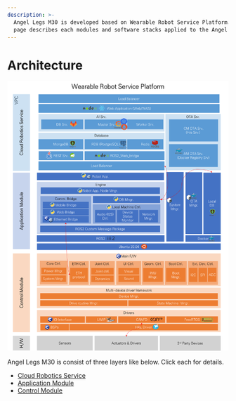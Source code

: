 ```yaml
---
description: >-
  Angel Legs M30 is developed based on Wearable Robot Service Platform. This
  page describes each modules and software stacks applied to the Angel Legs M30.
---
```


# Architecture

![Architecture of Angel Legs M30](<../../.gitbook/assets/image (5).png>)

Angel Legs M30 is consist of three layers like below. Click each for details.

* [Cloud Robotics Service](cloud-robotics-service.md)
* [Application Module](application-module.md)
* [Control Module](control-module.md)
